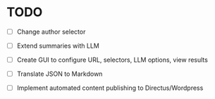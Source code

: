 # TODO

- [ ] Change author selector
- [ ] Extend summaries with LLM
- [ ] Create GUI to configure URL, selectors, LLM options, view results
- [ ] Translate JSON to Markdown
- [ ] Implement automated content publishing to Directus/Wordpress

